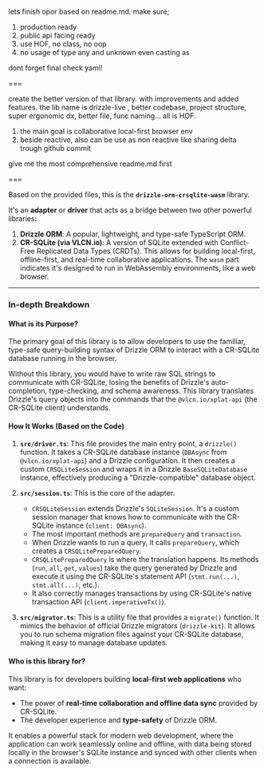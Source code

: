 lets finish opor based on readme.md. make sure;

1. production ready
2. public api facing ready
3. use HOF, no class, no oop
4. no usage of type any and unknown even casting as

dont forget final check yaml!

===

create the better version of that library. with improvements and added features. the lib name is drizzle-live , better codebase, project structure, super ergonomic dx, better file, func naming... all is HOF.

1. the main goal is collaborative local-first browser env
2. beside reactive, also can be use as non reactive like sharing delta trough github commit

give me the most comprehensive readme.md first




===

Based on the provided files, this is the **`drizzle-orm-crsqlite-wasm`** library.

It's an **adapter** or **driver** that acts as a bridge between two other powerful libraries:

1.  **Drizzle ORM**: A popular, lightweight, and type-safe TypeScript ORM.
2.  **CR-SQLite (via VLCN.io)**: A version of SQLite extended with Conflict-Free Replicated Data Types (CRDTs). This allows for building local-first, offline-first, and real-time collaborative applications. The `wasm` part indicates it's designed to run in WebAssembly environments, like a web browser.

---

### In-depth Breakdown

#### What is its Purpose?

The primary goal of this library is to allow developers to use the familiar, type-safe query-building syntax of Drizzle ORM to interact with a CR-SQLite database running in the browser.

Without this library, you would have to write raw SQL strings to communicate with CR-SQLite, losing the benefits of Drizzle's auto-completion, type-checking, and schema awareness. This library translates Drizzle's query objects into the commands that the `@vlcn.io/xplat-api` (the CR-SQLite client) understands.

#### How It Works (Based on the Code)

1.  **`src/driver.ts`**: This file provides the main entry point, a `drizzle()` function. It takes a CR-SQLite database instance (`DBAsync` from `@vlcn.io/xplat-api`) and a Drizzle configuration. It then creates a custom `CRSQLiteSession` and wraps it in a Drizzle `BaseSQLiteDatabase` instance, effectively producing a "Drizzle-compatible" database object.

2.  **`src/session.ts`**: This is the core of the adapter.
    *   `CRSQLiteSession` extends Drizzle's `SQLiteSession`. It's a custom session manager that knows how to communicate with the CR-SQLite instance (`client: DBAsync`).
    *   The most important methods are `prepareQuery` and `transaction`.
    *   When Drizzle wants to run a query, it calls `prepareQuery`, which creates a `CRSQLitePreparedQuery`.
    *   `CRSQLitePreparedQuery` is where the translation happens. Its methods (`run`, `all`, `get`, `values`) take the query generated by Drizzle and execute it using the CR-SQLite's statement API (`stmt.run(...)`, `stmt.all(...)`, etc.).
    *   It also correctly manages transactions by using CR-SQLite's native transaction API (`client.imperativeTx()`).

3.  **`src/migrator.ts`**: This is a utility file that provides a `migrate()` function. It mimics the behavior of official Drizzle migrators (`drizzle-kit`). It allows you to run schema migration files against your CR-SQLite database, making it easy to manage database updates.

#### Who is this library for?

This library is for developers building **local-first web applications** who want:
*   The power of **real-time collaboration and offline data sync** provided by CR-SQLite.
*   The developer experience and **type-safety** of Drizzle ORM.

It enables a powerful stack for modern web development, where the application can work seamlessly online and offline, with data being stored locally in the browser's SQLite instance and synced with other clients when a connection is available.
